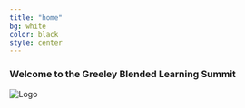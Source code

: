 ```yaml
---
title: "home"
bg: white
color: black
style: center
---
```


### Welcome to the Greeley Blended Learning Summit

![Logo](https://github.com/WCSD6/TheGeeleyBlendedLearningSummit/blob/gh-pages/img/BlendedLearningSummit-02.png?raw=true)
